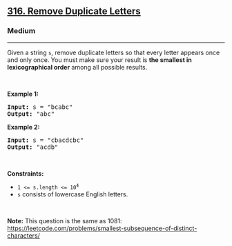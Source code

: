 <h2><a href="https://leetcode.com/problems/remove-duplicate-letters/">316. Remove Duplicate Letters</a></h2><h3>Medium</h3><hr><div usedbyfluent="true"><p usedbyfluent="true">Given a string <code>s</code>, remove duplicate letters so that every letter appears once and only once. You must make sure your result is <strong usedbyfluent="true">the smallest in lexicographical order</strong> among all possible results.</p>

<p usedbyfluent="true">&nbsp;</p>
<p><strong usedbyfluent="true">Example 1:</strong></p>

<pre><strong>Input:</strong> s = "bcabc"
<strong>Output:</strong> "abc"
</pre>

<p><strong usedbyfluent="true">Example 2:</strong></p>

<pre><strong>Input:</strong> s = "cbacdcbc"
<strong>Output:</strong> "acdb"
</pre>

<p usedbyfluent="true">&nbsp;</p>
<p><strong usedbyfluent="true">Constraints:</strong></p>

<ul usedbyfluent="true">
	<li><code>1 &lt;= s.length &lt;= 10<sup>4</sup></code></li>
	<li usedbyfluent="true"><code>s</code> consists of lowercase English letters.</li>
</ul>

<p usedbyfluent="true">&nbsp;</p>
<p usedbyfluent="true"><strong usedbyfluent="true">Note:</strong> This question is the same as 1081: <a href="https://leetcode.com/problems/smallest-subsequence-of-distinct-characters/" target="_blank" usedbyfluent="true">https://leetcode.com/problems/smallest-subsequence-of-distinct-characters/</a></p>
</div>